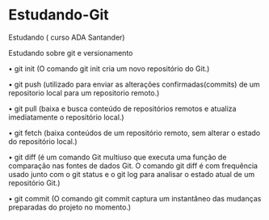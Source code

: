 # Estudando-Git
Estudando ( curso ADA Santander)

Estudando sobre git e versionamento

• git init (O comando git init cria um novo repositório do Git.)

•  git push (utilizado para enviar as alterações confirmadas(commits) de um repositorio local para um repositorio remoto.)

•  git pull (baixa e busca conteúdo de repositórios remotos e atualiza imediatamente o repositório local.)

•  git fetch (baixa conteúdos de um repositório remoto, sem alterar o estado do repositório local.)

•  git diff (é um comando Git multiuso que executa uma função de comparação nas fontes de dados Git. O comando git diff é com frequência usado junto com o git status e o git log para analisar o estado atual de um repositório Git.)

• git commit (O comando git commit captura um instantâneo das mudanças preparadas do projeto no momento.)